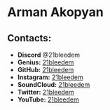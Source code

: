 # Arman Akopyan

## Contacts:
* **Discord** @21bleedem
* **Genius:** [21bleedem](https://genius.com/21bleedem)
* **GitHub:** [21bleedem](https://github.com/21bleedem)
* **Instagram:** [21bleedem](https://instagram.com/21bleedem)
* **SoundCloud:** [21bleedem](https://soundcloud.com/21bleedem)
* **Twitter:** [21bleedem](https://twitter.com/21bleedem)
* **YouTube:** [21bleedem](https://youtube.com/c/21bleedem?sub_confirmation=1)
